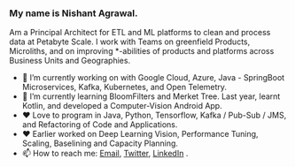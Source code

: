 ### My name is Nishant Agrawal. 

Am a Principal Architect for ETL and ML platforms to clean and process data at Petabyte Scale. I work with Teams on greenfield Products, Microliths, and on improving *-abilities of products and platforms across Business Units and Geographies.

- 🔭 I’m currently working on with Google Cloud, Azure, Java - SpringBoot Microservices, Kafka, Kubernetes, and Open Telemetry.
- 🌱 I’m currently learning BloomFilters and Merket Tree. Last year, learnt Kotlin, and developed a Computer-Vision Android App.
- ❤️ Love to program in Java, Python, Tensorflow, Kafka / Pub-Sub / JMS, and Refactoring of Code and Applications.
- ❤️ Earlier worked on Deep Learning Vision, Performance Tuning, Scaling, Baselining and Capacity Planning.
- 📫 How to reach me: [Email](mailto:root.nishi@gmail.com), [Twitter](https://twitter.com/tachyo9), [LinkedIn](https://www.linkedin.com/in/agrawalnishant/) .
